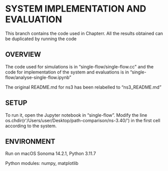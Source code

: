 # SYSTEM IMPLEMENTATION AND EVALUATION
This branch contains the code used in Chapterr. All the results obtained can be duplicated by running the code 

## OVERVIEW
The code used for simulations is in “single-flow/single-flow.cc" and the code for implementation of the system and evaluations is in “single-flow/analyse-single-flow.ipynb”

The original README.md for ns3 has been relabelled to “ns3_README.md”

## SETUP
To run it, open the Jupyter notebook in “single-flow”. Modify the line os.chdir(r'/Users/user/Desktop/path-comparison/ns-3.40/') in the first cell according to the system.

## ENVIRONMENT
Run on macOS Sonoma 14.2.1, Python 3.11.7

Python modules: numpy, matplotlib
